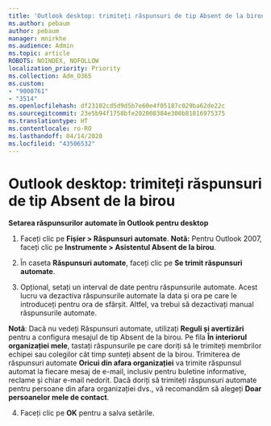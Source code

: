 ```yaml
---
title: 'Outlook desktop: trimiteți răspunsuri de tip Absent de la birou'
ms.author: pebaum
author: pebaum
manager: mnirkhe
ms.audience: Admin
ms.topic: article
ROBOTS: NOINDEX, NOFOLLOW
localization_priority: Priority
ms.collection: Adm_O365
ms.custom:
- "9000761"
- "3514"
ms.openlocfilehash: df23102cd5d9d5b7e60e4f05187c029ba62de22c
ms.sourcegitcommit: 23e5b94f1758bfe202008384e300b81816975375
ms.translationtype: HT
ms.contentlocale: ro-RO
ms.lasthandoff: 04/14/2020
ms.locfileid: "43506532"
---
```

# <a name="outlook-desktop-send-out-of-office-replies"></a>Outlook desktop: trimiteți răspunsuri de tip Absent de la birou

**Setarea răspunsurilor automate în Outlook pentru desktop**

1. Faceți clic pe **Fișier > Răspunsuri automate**. **Notă:** Pentru Outlook 2007, faceți clic pe **Instrumente > Asistentul Absent de la birou**.

2. În caseta **Răspunsuri automate**, faceți clic pe **Se trimit răspunsuri automate**.

3. Opțional, setați un interval de date pentru răspunsurile automate. Acest lucru va dezactiva răspunsurile automate la data și ora pe care le introduceți pentru ora de sfârșit. Altfel, va trebui să dezactivați manual răspunsurile automate.

**Notă**: Dacă nu vedeți Răspunsuri automate, utilizați **Reguli și avertizări** pentru a configura mesajul de tip Absent de la birou. Pe fila **În interiorul organizației mele**, tastați răspunsurile pe care doriți să le trimiteți membrilor echipei sau colegilor cât timp sunteți absent de la birou. Trimiterea de răspunsuri automate **Oricui din afara organizației** va trimite răspunsul automat la fiecare mesaj de e-mail, inclusiv pentru buletine informative, reclame și chiar e-mail nedorit. Dacă doriți să trimiteți răspunsuri automate pentru persoane din afara organizației dvs., vă recomandăm să alegeți **Doar persoanelor mele de contact**.

4. Faceți clic pe **OK** pentru a salva setările.
